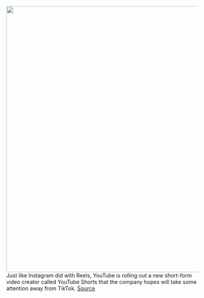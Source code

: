<img src='https://cdn.vox-cdn.com/thumbor/gZp7whptx0jOXos_TF7bLhKWUYM=/0x0:1080x866/1200x800/filters:focal(454x780:626x952)/cdn.vox-cdn.com/uploads/chorus_image/image/67403091/youtube_shorts_photo.0.png' width='700px' /><br/>
Just like Instagram did with Reels, YouTube is rolling out a new short-form video creator called YouTube Shorts that the company hopes will take some attention away from TikTok.
<a href='https://www.theverge.com/2020/9/14/21436158/youtube-starts-tiktok-competitor-short-form-video-instagram-reels-beta-test'> Source <a/>